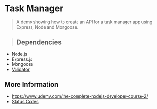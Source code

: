 # Task Manager

>A demo showing how to create an API for a task manager app using Express, Node and Mongoose.



>## Dependencies

- Node.js
- Express.js
- Mongoose
- [Validator](https://www.npmjs.com/package/validator)


## More Information

- https://www.udemy.com/the-complete-nodejs-developer-course-2/
- [Status Codes](https://httpstatuses.com/)
